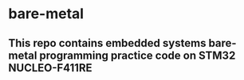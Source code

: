 # bare-metal

## This repo contains embedded systems bare-metal programming practice code on STM32 NUCLEO-F411RE
